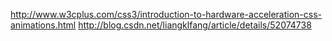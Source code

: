 http://www.w3cplus.com/css3/introduction-to-hardware-acceleration-css-animations.html
http://blog.csdn.net/liangklfang/article/details/52074738